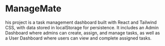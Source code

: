# ManageMate
his project is a task management dashboard built with React and Tailwind CSS, with data stored in localStorage for persistence. It includes an Admin Dashboard where admins can create, assign, and manage tasks, as well as a User Dashboard where users can view and complete assigned tasks.
